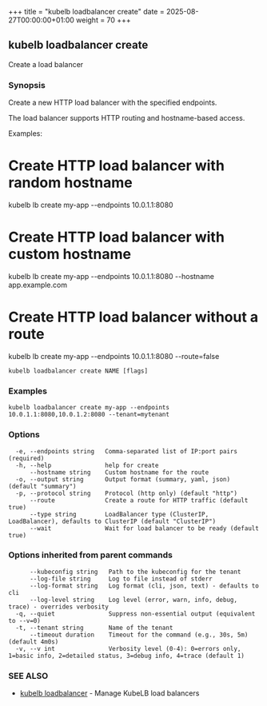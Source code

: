 +++
title = "kubelb loadbalancer create"
date = 2025-08-27T00:00:00+01:00
weight = 70
+++

## kubelb loadbalancer create

Create a load balancer

### Synopsis

Create a new HTTP load balancer with the specified endpoints.

The load balancer supports HTTP routing and hostname-based access.

Examples:

# Create HTTP load balancer with random hostname

  kubelb lb create my-app --endpoints 10.0.1.1:8080

# Create HTTP load balancer with custom hostname

  kubelb lb create my-app --endpoints 10.0.1.1:8080 --hostname app.example.com

# Create HTTP load balancer without a route

  kubelb lb create my-app --endpoints 10.0.1.1:8080 --route=false

```
kubelb loadbalancer create NAME [flags]
```

### Examples

```
kubelb loadbalancer create my-app --endpoints 10.0.1.1:8080,10.0.1.2:8080 --tenant=mytenant
```

### Options

```
  -e, --endpoints string   Comma-separated list of IP:port pairs (required)
  -h, --help               help for create
      --hostname string    Custom hostname for the route
  -o, --output string      Output format (summary, yaml, json) (default "summary")
  -p, --protocol string    Protocol (http only) (default "http")
      --route              Create a route for HTTP traffic (default true)
      --type string        LoadBalancer type (ClusterIP, LoadBalancer), defaults to ClusterIP (default "ClusterIP")
      --wait               Wait for load balancer to be ready (default true)
```

### Options inherited from parent commands

```
      --kubeconfig string   Path to the kubeconfig for the tenant
      --log-file string     Log to file instead of stderr
      --log-format string   Log format (cli, json, text) - defaults to cli
      --log-level string    Log level (error, warn, info, debug, trace) - overrides verbosity
  -q, --quiet               Suppress non-essential output (equivalent to --v=0)
  -t, --tenant string       Name of the tenant
      --timeout duration    Timeout for the command (e.g., 30s, 5m) (default 4m0s)
  -v, --v int               Verbosity level (0-4): 0=errors only, 1=basic info, 2=detailed status, 3=debug info, 4=trace (default 1)
```

### SEE ALSO

* [kubelb loadbalancer](../kubelb_loadbalancer)  - Manage KubeLB load balancers
